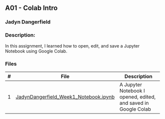 ## A01 - Colab Intro
### Jadyn Dangerfield
### Description:
In this assignment, I learned how to open, edit, and save a Jupyter Notebook using Google Colab.

### Files

|   #   | File             | Description                                        |
| :---: | ---------------- | -------------------------------------------------- |
|   1   | [JadynDangerfield_Week1_Notebook.ipynb](./Assignments/A01/JadynDangerfield_Week1_Notebook.ipynb)         | A Jupyter Notebook I opened, edited, and saved in Google Colab      |

